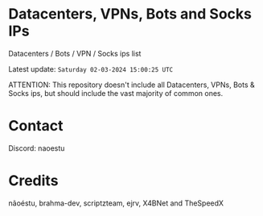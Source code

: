 # Datacenters, VPNs, Bots and Socks IPs
 
Datacenters / Bots / VPN / Socks ips list

Latest update: `Saturday 02-03-2024 15:00:25 UTC` 

ATTENTION: This repository doesn't include all Datacenters, VPNs, Bots & Socks ips, 
but should include the vast majority of common ones.

# Contact
Discord: naoestu

# Credits
nãoéstu, brahma-dev, scriptzteam, ejrv, X4BNet and TheSpeedX
